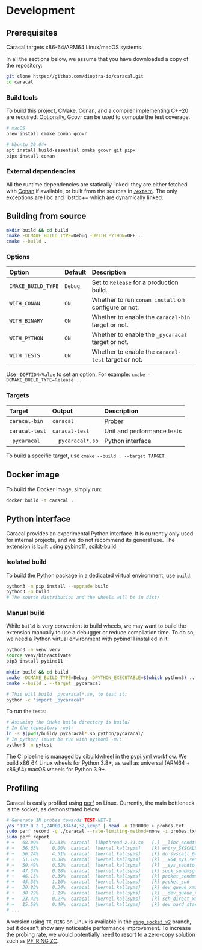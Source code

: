 # Development

## Prerequisites

Caracal targets x86-64/ARM64 Linux/macOS systems.

In all the sections below, we assume that you have downloaded a copy of the repository:
```bash
git clone https://github.com/dioptra-io/caracal.git
cd caracal
```

### Build tools

To build this project, CMake, Conan, and a compiler implementing C++20 are required.
Optionally, Gcovr can be used to compute the test coverage.

```bash
# macOS
brew install cmake conan gcovr

# Ubuntu 20.04+
apt install build-essential cmake gcovr git pipx
pipx install conan
```

### External dependencies

All the runtime dependencies are statically linked: they are either fetched with [Conan](https://conan.io) if available,
or built from the sources in [`/extern`](https://github.com/dioptra-io/caracal/tree/main/extern).
The only exceptions are libc and libstdc++ which are dynamically linked.

## Building from source

```bash
mkdir build && cd build
cmake -DCMAKE_BUILD_TYPE=Debug -DWITH_PYTHON=OFF ..
cmake --build .
```

### Options

Option             | Default  | Description
:------------------|:---------|:------------
`CMAKE_BUILD_TYPE` | `Debug`  | Set to `Release` for a production build.
`WITH_CONAN`       | `ON`     | Whether to run `conan install` on configure or not.
`WITH_BINARY`      | `ON`     | Whether to enable the `caracal-bin` target or not.
`WITH_PYTHON`      | `ON`     | Whether to enable the `_pycaracal` target or not.
`WITH_TESTS`       | `ON`     | Whether to enable the `caracal-test` target or not.

Use `-DOPTION=Value` to set an option.
For example: `cmake -DCMAKE_BUILD_TYPE=Release ..`

### Targets

Target          | Output                    | Description
:---------------|:--------------------------|:-----------
`caracal-bin`   | `caracal`                 | Prober
`caracal-test`  | `caracal-test`            | Unit and performance tests
`_pycaracal`    | ` _pycaracal*.so`         | Python interface

To build a specific target, use `cmake --build . --target TARGET`.

## Docker image

To build the Docker image, simply run:
```bash
docker build -t caracal .
```

## Python interface

Caracal provides an experimental Python interface.
It is currently only used for internal projects, and we do not recommend its general use.
The extension is built using [pybind11](https://github.com/pybind/pybind11), [scikit-build](https://github.com/scikit-build/scikit-build).

### Isolated build

To build the Python package in a dedicated virtual environment, use [`build`](https://github.com/pypa/build):
```bash
python3 -m pip install --upgrade build
python3 -m build
# The source distribution and the wheels will be in dist/
```

### Manual build

While `build` is very convenient to build wheels, we may want to build the extension manually to use a debugger or reduce compilation time. 
To do so, we need a Python virtual environment with pybind11 installed in it:
```bash
python3 -m venv venv
source venv/bin/activate
pip3 install pybind11

mkdir build && cd build
cmake -DCMAKE_BUILD_TYPE=Debug -DPYTHON_EXECUTABLE=$(which python3) ..
cmake --build . --target _pycaracal

# This will build _pycaracal*.so, to test it:
python -c 'import _pycaracal'
```

To run the tests:
```bash
# Assuming the CMake build directory is build/
# In the repository root:
ln -s $(pwd)/build/_pycaracal*.so python/pycaracal/
# In python/ (must be run with python3 -m):
python3 -m pytest
```

The CI pipeline is managed by [cibuildwheel](https://github.com/joerick/cibuildwheel) in the [pypi.yml](https://github.com/dioptra-io/caracal/tree/main/.github/workflows/pypi.yml) workflow.
We build x86_64 Linux wheels for Python 3.8+, as well as universal (ARM64 + x86_64) macOS wheels for Python 3.9+.

## Profiling

Caracal is easily profiled using [perf](http://www.brendangregg.com/perf.html) on Linux.
Currently, the main bottleneck is the socket, as demonstrated below.

```bash
# Generate 1M probes towards TEST-NET-1
yes "192.0.2.1,24000,33434,32,icmp" | head -n 1000000 > probes.txt
sudo perf record -g ./caracal --rate-limiting-method=none -i probes.txt
sudo perf report
# +   68.09%    12.33%  caracal  libpthread-2.31.so   [.] __libc_sendto
# +   56.63%     0.00%  caracal  [kernel.kallsyms]    [k] entry_SYSCALL_64_after_hwframe
# +   56.24%     4.51%  caracal  [kernel.kallsyms]    [k] do_syscall_64
# +   51.10%     0.38%  caracal  [kernel.kallsyms]    [k] __x64_sys_sendto
# +   50.49%     0.52%  caracal  [kernel.kallsyms]    [k] __sys_sendto
# +   47.37%     0.18%  caracal  [kernel.kallsyms]    [k] sock_sendmsg
# +   46.13%     0.39%  caracal  [kernel.kallsyms]    [k] packet_sendmsg
# +   45.36%     1.16%  caracal  [kernel.kallsyms]    [k] packet_snd
# +   30.83%     0.34%  caracal  [kernel.kallsyms]    [k] dev_queue_xmit
# +   30.22%     1.19%  caracal  [kernel.kallsyms]    [k] __dev_queue_xmit
# +   23.42%     0.27%  caracal  [kernel.kallsyms]    [k] sch_direct_xmit
# +   15.59%     0.49%  caracal  [kernel.kallsyms]    [k] dev_hard_start_xmit
# ...
```

A version using `TX_RING` on Linux is available in the [`ring_socket_v2`](https://github.com/dioptra-io/caracal/tree/ring_socket_v2)
branch, but it doesn't show any noticeable performance improvement.
To increase the probing rate, we would potentially need to resort to a zero-copy solution such as
[PF_RING ZC](https://www.ntop.org/products/packet-capture/pf_ring/pf_ring-zc-zero-copy/).
